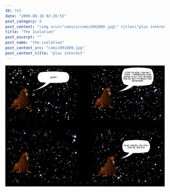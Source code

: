 ```yaml
---
ID: 743
date: "2009-09-18 02:26:55"
post_category: 0
post_content: "<img src=\"comics/comic091809.jpg\" title=\"plus interest\" />"
title: "The Isolation"
post_excerpt: ""
post_name: "the-isolation"
post_content_src: "comic091809.jpg"
post_content_title: "plus interest"
---
```



[![plus interest](/comics-hi-res/comic091809.jpg)](/comics-hi-res/comic091809.jpg "plus interest")
